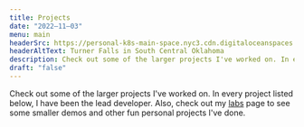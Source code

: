 ```yaml
---
title: Projects
date: "2022–11–03"
menu: main
headerSrc: https://personal-k8s-main-space.nyc3.cdn.digitaloceanspaces.com/thecodeboss.dev/pages/projects/turner-falls.jpg
headerAltText: Turner Falls in South Central Oklahoma
description: Check out some of the larger projects I've worked on. In every project listed below, I have been the lead developer. Also, check out my Labs page to see some smaller demos and other fun personal projects I've done.
draft: "false"
---
```

Check out some of the larger projects I've worked on. In every project listed
below, I have been the lead developer. Also, check out my
[labs](https://labs.thecodeboss.dev) page to see some smaller demos and other
fun personal projects I've done.
